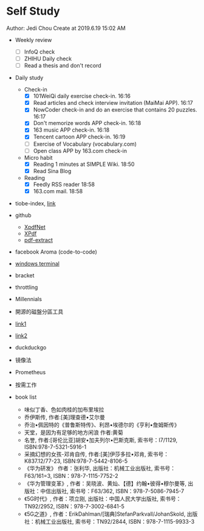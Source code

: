 # Self Study

Author: Jedi Chou
Create at 2019.6.19 15:02 AM

* Weekly review
  -[ ] InfoQ check
  -[ ] ZHIHU Daily check
  -[ ] Read a thesis and don't record

* Daily study
  * Check-in
    -[x] 101WeiQi daily exercise check-in. 16:16
    -[x] Read articles and check interview invitation (MaiMai APP). 16:17
    -[x] NowCoder check-in and do an exercise that contains 20 puzzles. 16:17
    -[x] Don't memorize words APP check-in. 16:18
    -[x] 163 music APP check-in. 16:18
    -[x] Tencent cartoon APP check-in. 16:19
    -[ ] Exercise of Vocabulary (vocabulary.com)
    -[ ] Open class APP by 163.com check-in

  * Micro habit
    -[x] Reading 1 minutes at SIMPLE Wiki. 18:50
    -[x] Read Sina Blog

  * Reading
    -[x] Feedly RSS reader 18:58
    -[x] 163.com mail. 18:58

* tiobe-index, [link](https://www.tiobe.com/tiobe-index/)
* github
  * [XpdfNet](https://github.com/gqy117/XpdfNet)
  * [XPdf](https://github.com/fzani/xpdf)
  * [pdf-extract](https://github.com/poulfoged/pdf-extract)
* facebook Aroma (code-to-code)
* [windows terminal](https://github.com/microsoft/Terminal)
* bracket
* throttling
* Millennials 
* 開源的磁盤分區工具
* [link1](http://audio-video.gnu.org/)
* [link2](https://email.163.com/#style=6)
* duckduckgo
* 镜像法
* Prometheus
* 按需工作

* book list
  * 味似丁香、色如肉桂的加布里埃拉
  * 乔伊斯传, 作者:[美]理查德•艾尔曼
  * 乔治•佩因特的《普鲁斯特传》、利昂•埃德尔的《亨利•詹姆斯传》
  * 天堂，是因为有足够的地方闲浪 作者:黄菊
  * 名誉, 作者:[哥伦比亚]胡安•加夫列尔•巴斯克斯, 索书号：I7/1129, ISBN:978-7-5321-5916-1
  * 采摘幻想的女孩-邓肯自传, 作者:[美]伊莎多拉•邓肯, 索书号：K837.12/77-23, ISBN:978-7-5442-8106-5
  * 《华为研发》 作者：张利华, 出版社：机械工业出版社, 索书号：F63/161=3, ISBN：978-7-1115-7752-2
  * 《华为管理变革》, 作者：吴晓波、黄灿、【德】约翰•彼得•穆尔曼等, 出版社：中信出版社, 索书号：F63/362, ISBN：978-7-5086-7945-7
  * 《5G时代》, 作者：项立刚, 出版社：中国人民大学出版社, 索书号：TN92/2952, ISBN：978-7-3002-6841-5
  * 《5G之道》, 作者：ErikDahlman/[瑞典]StefanParkvall/JohanSkold, 出版社：机械工业出版社, 索书号：TN92/2844, ISBN：978-7-1115-9933-3
  